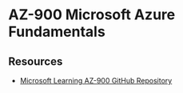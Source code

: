 # AZ-900 Microsoft Azure Fundamentals

## Resources

* [Microsoft Learning AZ-900 GitHub Repository](https://github.com/MicrosoftLearning/AZ-900T0x-MicrosoftAzureFundamentals)

